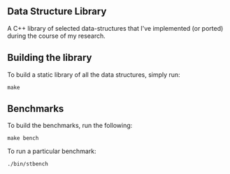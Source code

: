 ## Data Structure Library

A C++ library of selected data-structures that I've implemented (or ported)
during the course of my research.

## Building the library

To build a static library of all the data structures, simply run:

```
make
```

## Benchmarks

To build the benchmarks, run the following:

```
make bench
```

To run a particular benchmark:

```
./bin/stbench
```
